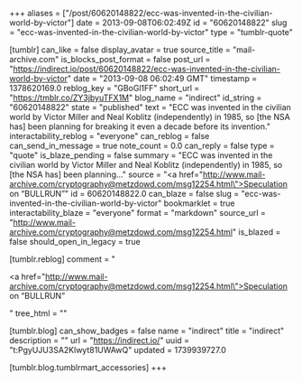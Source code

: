 +++
aliases = ["/post/60620148822/ecc-was-invented-in-the-civilian-world-by-victor"]
date = 2013-09-08T06:02:49Z
id = "60620148822"
slug = "ecc-was-invented-in-the-civilian-world-by-victor"
type = "tumblr-quote"

[tumblr]
can_like = false
display_avatar = true
source_title = "mail-archive.com"
is_blocks_post_format = false
post_url = "https://indirect.io/post/60620148822/ecc-was-invented-in-the-civilian-world-by-victor"
date = "2013-09-08 06:02:49 GMT"
timestamp = 1378620169.0
reblog_key = "GBoGl1FF"
short_url = "https://tmblr.co/ZY3jbyuTFX1M"
blog_name = "indirect"
id_string = "60620148822"
state = "published"
text = "ECC was invented in the civilian world by Victor Miller and Neal Koblitz (independently) in 1985, so [the NSA has] been planning for breaking it even a decade before its invention."
interactability_reblog = "everyone"
can_reblog = false
can_send_in_message = true
note_count = 0.0
can_reply = false
type = "quote"
is_blaze_pending = false
summary = "ECC was invented in the civilian world by Victor Miller and Neal Koblitz (independently) in 1985, so [the NSA has] been planning..."
source = "<a href=\"http://www.mail-archive.com/cryptography@metzdowd.com/msg12254.html\">Speculation on &ldquo;BULLRUN&rdquo;</a>"
id = 60620148822.0
can_blaze = false
slug = "ecc-was-invented-in-the-civilian-world-by-victor"
bookmarklet = true
interactability_blaze = "everyone"
format = "markdown"
source_url = "http://www.mail-archive.com/cryptography@metzdowd.com/msg12254.html"
is_blazed = false
should_open_in_legacy = true

[tumblr.reblog]
comment = "<p><a href=\"http://www.mail-archive.com/cryptography@metzdowd.com/msg12254.html\">Speculation on “BULLRUN”</a></p>"
tree_html = ""

[tumblr.blog]
can_show_badges = false
name = "indirect"
title = "indirect"
description = ""
url = "https://indirect.io/"
uuid = "t:PgyUJU3SA2Klwyt81UWAwQ"
updated = 1739939727.0

[tumblr.blog.tumblrmart_accessories]
+++
